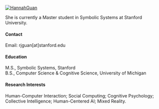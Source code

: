 

[![HannahGuan](https://img.shields.io/badge/hannahguan-github-blue?logo=github)](https://github.com/hannahguan)

She is currently a Master student in Symbolic Systems at Stanford University.

#### Contact

Email: rjguan[at]stanford.edu

#### Education
M.S., Symbolic Systems, Stanford\
B.S., Computer Science & Cognitive Science, University of Michigan

#### Research Interests
Human-Computer Interaction; Social Computing; Cognitive Psychology; Collective Intelligence; Human-Centered AI; Mixed Reality.

